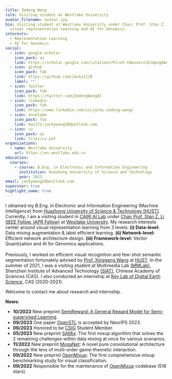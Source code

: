 ```yaml
---
title: Zedong Wang
role: Visiting student at Westlake University
avatar_filename: avatar.jpg
bio: Visiting student at Westlake University under Chair Prof. Stan Z. Li, focusing on
  visual representation learning and AI for Genomics.
interests:
  - Representation Learning
  - AI for Genomics
social:
  - icon: google-scholar
    icon_pack: ai
    link: https://scholar.google.com/citations?hl=zh-CN&user=CEJ4pugAAAAJ
  - icon: github
    icon_pack: fab
    link: https://github.com/Jacky1128
    label: ""
  - icon: twitter
    icon_pack: fab
    link: https://twitter.com/ZedongWangAI
  - icon: linkedin
    icon_pack: fab
    link: https://www.linkedin.com/in/jacky-zedong-wang/
  - icon: envelope
    icon_pack: fas
    link: mailto:jackywang28@outlook.com
  - icon: cv
    icon_pack: ai
    link: files/cv.pdf
organizations:
  - name: Westlake University
    url: https://en.westlake.edu.cn
education:
  courses:
    - course: B.Eng. in Electronic and Information Engineering
      institution: Huazhong University of Science and Technology
      year: 2023
email: jackywang28@outlook.com
superuser: true
highlight_name: true
---
```

I obtained my B.Eng. in Electronic and Information Engineering (Machine Intelligence) from [Huazhong University of Science & Technology (HUST)](https://en.wikipedia.org/wiki/Huazhong_University_of_Science_and_Technology). Currently, I am a visiting student in [CAIRI AI Lab](https://github.com/Westlake-AI) under [Chair Prof. Stan Z. Li (IEEE Fellow, IAPR Fellow)](https://scholar.google.com/citations?user=Y-nyLGIAAAAJ&hl=zh-CN&oi=ao) at [Westlake University](https://en.westlake.edu.cn/). My research interests center around visual representation learning from 3 levels: **(i) Data-level:** Data mixing augmentation & label efficient learning. **(ii) Network-level:** Efficient network architecture design. **(iii) Framework-level:** Vector Quantization and AI for Genomics applications. \
\
Previously, I worked on efficient visual recognition and few-shot semantic segmentation fortunately advised by [Prof. Xinggang Wang](https://scholar.google.com/citations?hl=zh-CN&user=qNCTLV0AAAAJ) at [HUST](https://en.wikipedia.org/wiki/Huazhong_University_of_Science_and_Technology). In the summer of 2021, I was a visiting student at Multimedia Lab [(MMLab)](http://mmlab.siat.ac.cn/), Shenzhen Institute of Advanced Technology [(SIAT)](https://english.siat.ac.cn/), Chinese Academy of Sciences (CAS). I also conducted an internship at [Key Lab of Digital Earth Science](http://www.digitalearthlab.com.cn/), CAS (2020-2021).

Welcome to contact me about research and internship.

**News:**
* **10/2023**   New preprint [SemiReward: A General Reward Model for Semi-supervised Learning](https://arxiv.org/abs/2310.03013).
* **09/2023**   One paper [OpenSTL](https://arxiv.org/abs/2306.11249) is accepted by NeurIPS 2023.
* **06/2023**   Honored to be [CSIG](https://www.csig.org.cn) Student Member.
* **05/2023**   New preprint [SAMix](https://arxiv.org/abs/2111.15454): The first mixup algorithm that solves the 2 remaining challenges within data mixing at once for various scenarios.
* **11/2022**   New preprint [MogaNet](https://arxiv.org/abs/2211.03295): A novel pure convolutional architecture through the lens of multi-order game-theoretic interaction.
* **09/2022**   New preprint [OpenMixup](https://arxiv.org/abs/2209.04851): The first comprehensive mixup benchmarking study for visual classification.
* **09/2022**   Responsible for the maintenance of [OpenMixup](https://github.com/Westlake-AI/openmixup) codebase (518 stars).